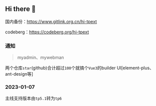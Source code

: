 ## Hi there 👋

国内备份：<https://www.gitlink.org.cn/hi-tpext>

codeberg：<https://codeberg.org/hi-tpext>

### 通知

> myadmin、mywebman

 两个仓库`star`(github)合计超过`100`个就搞个`Vue3`的builder UI[element-plus、ant-design等]
 
### 2023-01-07
主线支持版本由`tp5.1`转为`tp6`
